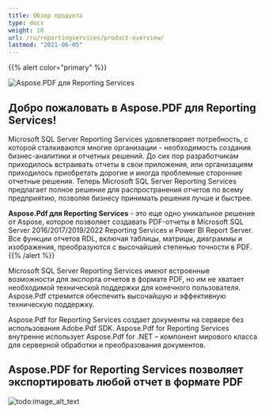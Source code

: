 ```yaml
---
title: Обзор продукта
type: docs
weight: 10
url: /ru/reportingservices/product-overview/
lastmod: "2021-06-05"
---
```


{{% alert color="primary" %}}

![Aspose.PDF для Reporting Services](../../aspose_pdf-for-reporting-services.png)

## Добро пожаловать в Aspose.PDF для Reporting Services!

Microsoft SQL Server Reporting Services удовлетворяет потребность, с которой сталкиваются многие организации - необходимость создания бизнес-аналитики и отчетных решений. До сих пор разработчикам приходилось встраивать отчеты в свои приложения, или организациям приходилось приобретать дорогие и иногда проблемные сторонние отчетные решения. Теперь Microsoft SQL Server Reporting Services предлагает полное решение для распространения отчетов по всему предприятию, позволяя бизнесу принимать решения лучше и быстрее.

**Aspose.Pdf для Reporting Services** - это еще одно уникальное решение от Aspose, которое позволяет создавать PDF-отчеты в Microsoft SQL Server 2016/2017/2019/2022 Reporting Services и Power BI Report Server.
Все функции отчетов RDL, включая таблицы, матрицы, диаграммы и изображения, преобразуются с высочайшей степенью точности в PDF.
{{% /alert %}}

Microsoft SQL Server Reporting Services имеют встроенные возможности для экспорта отчетов в формате PDF, но им не хватает необходимой технической поддержки для конечного пользователя. Aspose.Pdf стремится обеспечить высочайшую и эффективную техническую поддержку.

Aspose.Pdf for Reporting Services создает документы на сервере без использования Adobe.Pdf SDK. Aspose.Pdf for Reporting Services внутренне использует Aspose.Pdf for .NET – компонент мирового класса для серверной обработки и преобразования документов.

## Aspose.PDF for Reporting Services позволяет экспортировать любой отчет в формате PDF

![todo:image_alt_text](product-overview_2.png)